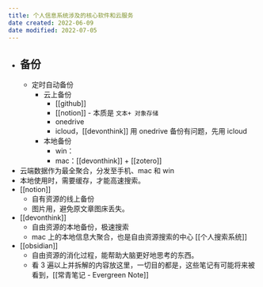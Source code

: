 ```yaml
---
title: 个人信息系统涉及的核心软件和云服务
date created: 2022-06-09
date modified: 2022-07-05
---
```

- ## 备份
	- 定时自动备份
		- 云上备份
			- [[github]]
			- [[notion]] - 本质是 `文本+ 对象存储`
			- onedrive
			- icloud，[[devonthink]] 用 onedrive 备份有问题，先用 icloud
		- 本地备份
			- win：
			- mac：[[devonthink]] + [[zotero]]
- 云端数据作为最全聚合，分发至手机、mac 和 win
- 本地使用时，需要缓存，才能高速搜索。
- [[notion]]
	- 自有资源的线上备份
	- 图片用，避免原文章图床丢失。
- [[devonthink]]
	- 自由资源的本地备份，极速搜索
	- mac 上的本地信息大聚合，也是自由资源搜索的中心 [[个人搜索系统]]
- [[obsidian]]
	- 自由资源的消化过程，能帮助大脑更好地思考的东西。
	- 看 3 遍以上并拆解的内容放这里，一切目的都是，这些笔记有可能将来被看到，[[常青笔记 - Evergreen Note]]
